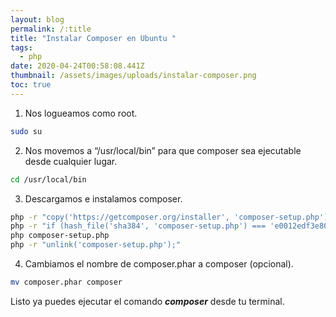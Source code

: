 ```yaml
---
layout: blog
permalink: /:title
title: "Instalar Composer en Ubuntu "
tags:
  - php
date: 2020-04-24T00:58:08.441Z
thumbnail: /assets/images/uploads/instalar-composer.png
toc: true
---
```

1. Nos logueamos como root.
```bash
sudo su
```
2. Nos movemos a “/usr/local/bin” para que composer sea ejecutable desde cualquier lugar.
```bash
cd /usr/local/bin
```
3. Descargamos e instalamos composer.
```bash
php -r "copy('https://getcomposer.org/installer', 'composer-setup.php');"
php -r "if (hash_file('sha384', 'composer-setup.php') === 'e0012edf3e80b6978849f5eff0d4b4e4c79ff1609dd1e613307e16318854d24ae64f26d17af3ef0bf7cfb710ca74755a') { echo 'Installer verified'; } else { echo 'Installer corrupt'; unlink('composer-setup.php'); } echo PHP_EOL;"
php composer-setup.php
php -r "unlink('composer-setup.php');"
```
4. Cambiamos el nombre de composer.phar a composer (opcional).
```bash
mv composer.phar composer
```

Listo ya puedes ejecutar el comando ***composer*** desde tu terminal.
